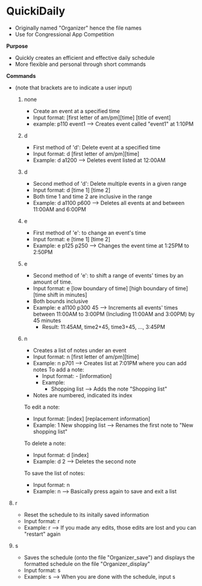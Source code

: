 # QuickiDaily
- Originally named "Organizer" hence the file names
- Use for Congressional App Competition

**Purpose**
- Quickly creates an efficient and effective daily schedule
- More flexible and personal through short commands

**Commands**
- (note that brackets are to indicate a user input)
  1) none
     - Create an event at a specified time
     - Input format: [first letter of am/pm][time] [title of event]
     - example:
       p110 event1
        --> Creates event called "event1" at 1:10PM
  2) d
     - First method of 'd': Delete event at a specified time
     - Input format: d [first letter of am/pm][time]
     - Example:
       d a1200
       --> Deletes event listed at 12:00AM
  3) d
     - Second method of 'd': Delete multiple events in a given range
     - Input format: d [time 1] [time 2]
     - Both time 1 and time 2 are inclusive in the range
     - Example:
       d a1100 p600
       --> Deletes all events at and between 11:00AM and 6:00PM
  5) e
     - First method of 'e': to change an event's time
     - Input format: e [time 1] [time 2]
     - Example:
       e p125 p250
       --> Changes the event time at 1:25PM to 2:50PM
  6) e
     - Second method of 'e': to shift a range of events' times by an amount of time.
     - Input format: e [low boundary of time] [high boundary of time] [time shift in minutes]
     - Both bounds inclusive 
     - Example:
       e a1100 p300 45
       --> Increments all events' times between 11:00AM to 3:00PM (Including 11:00AM and 3:00PM) by 45 minutes
       - Result: 11:45AM, time2+45, time3+45, ..., 3:45PM

  7) n
     - Creates a list of notes under an event
     - Input format: n [first letter of am/pm][time]
     - Example:
       n p701
       --> Creates list at 7:01PM where you can add notes
       To add a note:
       - Input format: - [information]
       - Example:
         - Shopping list
         --> Adds the note "Shopping list"
      - Notes are numbered, indicated its index

      To edit a note:
      - Input format: [index] [replacement information]
      - Example:
        1 New shopping list
        --> Renames the first note to "New shopping list"

     To delete a note:
     - Input format: d [index]
     - Example:
       d 2
       --> Deletes the second note

     To save the list of notes:
     - Input format: n
     - Example:
       n
       --> Basically press again to save and exit a list

8) r
   - Reset the schedule to its initally saved information
   - Input format: r
   - Example:
    r
     --> If you made any edits, those edits are lost and you can "restart" again

9) s
   - Saves the schedule (onto the file "Organizer_save") and displays the formatted schedule on the file "Organizer_display"
   - Input format: s
   - Example:
     s
     --> When you are done with the schedule, input s 

       
     
       
  

